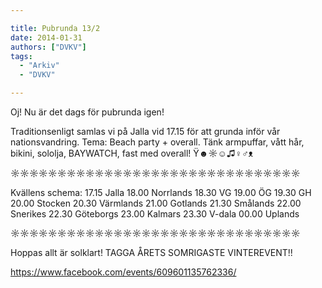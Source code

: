 ```yaml
---

title: Pubrunda 13/2
date: 2014-01-31
authors: ["DVKV"]
tags:
  - "Arkiv"
  - "DVKV"

---
```


Oj! Nu är det dags för pubrunda igen!

 Traditionsenligt samlas vi på Jalla vid 17.15 för att grunda inför vår
  nationsvandring.
 Tema: Beach party + overall. Tänk armpuffar, vått hår, bikini,
  sololja, BAYWATCH, fast med overall! Ϋ☻☼☺♫♀♂ᴥ

☼☼☼☼☼☼☼☼☼☼☼☼☼☼☼☼☼☼☼☼☼☼☼☼☼☼☼☼☼☼☼

 Kvällens schema:
 17.15 Jalla
 18.00 Norrlands
 18.30 VG
 19.00 ÖG
 19.30 GH
 20.00 Stocken
 20.30 Värmlands
 21.00 Gotlands
 21.30 Smålands
 22.00 Snerikes
 22.30 Göteborgs
 23.00 Kalmars
 23.30 V-dala
 00.00 Uplands

☼☼☼☼☼☼☼☼☼☼☼☼☼☼☼☼☼☼☼☼☼☼☼☼☼☼☼☼☼☼☼

Hoppas allt är solklart! TAGGA ÅRETS SOMRIGASTE VINTEREVENT!!

https://www.facebook.com/events/609601135762336/